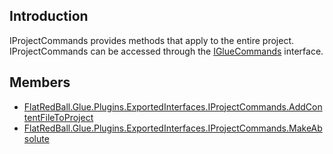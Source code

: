 ## Introduction

IProjectCommands provides methods that apply to the entire project. IProjectCommands can be accessed through the [IGlueCommands](/frb/docs/index.php?title=FlatRedBall.Glue.Plugins.ExportedInterfaces.IGlueCommands "FlatRedBall.Glue.Plugins.ExportedInterfaces.IGlueCommands") interface.

## Members

-   [FlatRedBall.Glue.Plugins.ExportedInterfaces.IProjectCommands.AddContentFileToProject](/frb/docs/index.php?title=FlatRedBall.Glue.Plugins.ExportedInterfaces.IProjectCommands.AddContentFileToProject "FlatRedBall.Glue.Plugins.ExportedInterfaces.IProjectCommands.AddContentFileToProject")
-   [FlatRedBall.Glue.Plugins.ExportedInterfaces.IProjectCommands.MakeAbsolute](/frb/docs/index.php?title=FlatRedBall.Glue.Plugins.ExportedInterfaces.IProjectCommands.MakeAbsolute "FlatRedBall.Glue.Plugins.ExportedInterfaces.IProjectCommands.MakeAbsolute")

